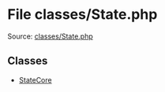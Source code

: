 File classes/State.php
=========

Source: [classes/State.php](https://github.com/PrestaShop/PrestaShop/blob/1.5.0.1/classes/State.php)


Classes
-------

* [StateCore](class.StateCore.md)

